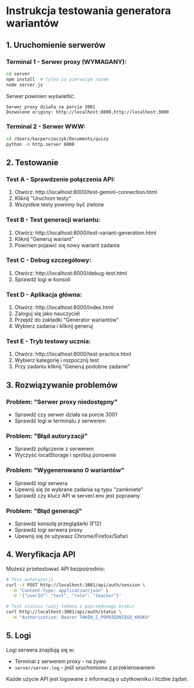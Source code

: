 # Instrukcja testowania generatora wariantów

## 1. Uruchomienie serwerów

### Terminal 1 - Serwer proxy (WYMAGANY):
```bash
cd server
npm install  # tylko za pierwszym razem
node server.js
```

Serwer powinien wyświetlić:
```
Serwer proxy działa na porcie 3001
Dozwolone originy: http://localhost:8000,http://localhost:3000
```

### Terminal 2 - Serwer WWW:
```bash
cd /Users/kacperczaczyk/Documents/quizy
python -m http.server 8000
```

## 2. Testowanie

### Test A - Sprawdzenie połączenia API:
1. Otwórz: http://localhost:8000/test-gemini-connection.html
2. Kliknij "Uruchom testy"
3. Wszystkie testy powinny być zielone

### Test B - Test generacji wariantu:
1. Otwórz: http://localhost:8000/test-variant-generation.html
2. Kliknij "Generuj wariant"
3. Powinien pojawić się nowy wariant zadania

### Test C - Debug szczegółowy:
1. Otwórz: http://localhost:8000/debug-test.html
2. Sprawdź logi w konsoli

### Test D - Aplikacja główna:
1. Otwórz: http://localhost:8000/index.html
2. Zaloguj się jako nauczyciel
3. Przejdź do zakładki "Generator wariantów"
4. Wybierz zadania i kliknij generuj

### Test E - Tryb testowy ucznia:
1. Otwórz: http://localhost:8000/test-practice.html
2. Wybierz kategorię i rozpocznij test
3. Przy zadaniu kliknij "Generuj podobne zadanie"

## 3. Rozwiązywanie problemów

### Problem: "Serwer proxy niedostępny"
- Sprawdź czy serwer działa na porcie 3001
- Sprawdź logi w terminalu z serwerem

### Problem: "Błąd autoryzacji"
- Sprawdź połączenie z serwerem
- Wyczyść localStorage i spróbuj ponownie

### Problem: "Wygenerowano 0 wariantów"
- Sprawdź logi serwera
- Upewnij się że wybrane zadania są typu "zamkniete"
- Sprawdź czy klucz API w server/.env jest poprawny

### Problem: "Błąd generacji"
- Sprawdź konsolę przeglądarki (F12)
- Sprawdź logi serwera proxy
- Upewnij się że używasz Chrome/Firefox/Safari

## 4. Weryfikacja API

Możesz przetestować API bezpośrednio:
```bash
# Test autoryzacji
curl -X POST http://localhost:3001/api/auth/session \
  -H "Content-Type: application/json" \
  -d '{"userId": "test", "role": "teacher"}'

# Test statusu (użyj tokena z poprzedniego kroku)
curl http://localhost:3001/api/auth/status \
  -H "Authorization: Bearer TOKEN_Z_POPRZEDNIEGO_KROKU"
```

## 5. Logi

Logi serwera znajdują się w:
- Terminal z serwerem proxy - na żywo
- `server/server.log` - jeśli uruchomiono z przekierowaniem

Każde użycie API jest logowane z informacją o użytkowniku i liczbie żądań.